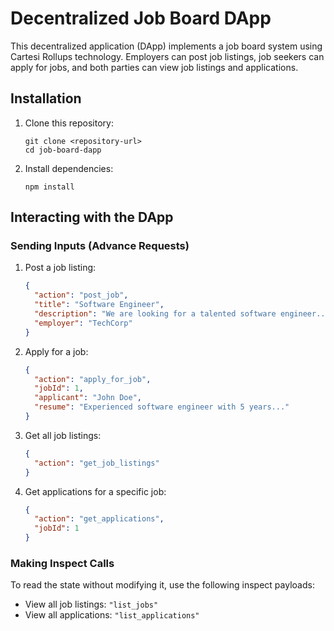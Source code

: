 # Decentralized Job Board DApp

This decentralized application (DApp) implements a job board system using Cartesi Rollups technology. Employers can post job listings, job seekers can apply for jobs, and both parties can view job listings and applications.

## Installation

1. Clone this repository:

   ```
   git clone <repository-url>
   cd job-board-dapp
   ```

2. Install dependencies:
   ```
   npm install
   ```

## Interacting with the DApp

### Sending Inputs (Advance Requests)

1. Post a job listing:

   ```json
   {
     "action": "post_job",
     "title": "Software Engineer",
     "description": "We are looking for a talented software engineer...",
     "employer": "TechCorp"
   }
   ```

2. Apply for a job:

   ```json
   {
     "action": "apply_for_job",
     "jobId": 1,
     "applicant": "John Doe",
     "resume": "Experienced software engineer with 5 years..."
   }
   ```

3. Get all job listings:

   ```json
   {
     "action": "get_job_listings"
   }
   ```

4. Get applications for a specific job:

   ```json
   {
     "action": "get_applications",
     "jobId": 1
   }
   ```

### Making Inspect Calls

To read the state without modifying it, use the following inspect payloads:

- View all job listings: `"list_jobs"`
- View all applications: `"list_applications"`
